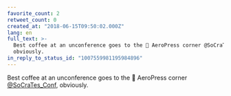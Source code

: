 ```yaml
---
favorite_count: 2
retweet_count: 0
created_at: "2018-06-15T09:50:02.000Z"
lang: en
full_text: >-
  Best coffee at an unconference goes to the 💯 AeroPress corner @SoCraTes_Conf,
  obviously.
in_reply_to_status_id: "1007559981195984896"
---
```


Best coffee at an unconference goes to the 💯 AeroPress corner
[@SoCraTes_Conf](https://twitter.com/SoCraTes_Conf), obviously.
